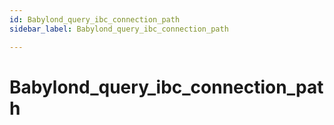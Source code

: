 ```yaml
---
id: Babylond_query_ibc_connection_path
sidebar_label: Babylond_query_ibc_connection_path

---
```


# Babylond_query_ibc_connection_path